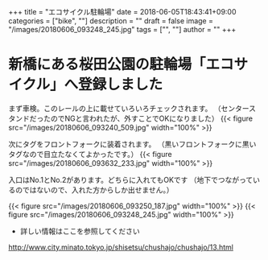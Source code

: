 ﻿+++
title = "エコサイクル駐輪場"
date = 2018-06-05T18:43:41+09:00
categories = ["bike", ""]
description = ""
draft = false
image = "/images/20180606_093248_245.jpg"
tags = ["", ""]
author = ""
+++


# 新橋にある桜田公園の駐輪場「エコサイクル」へ登録しました

まず車検。このレールの上に載せていろいろチェックされます。
（センタースタンドだったのでNGと言われたが、外すことでOKになりました）
{{< figure src="/images/20180606_093240_509.jpg" width="100%" >}}


次にタグをフロントフォークに装着されます。
（黒いフロントフォークに黒いタグなので目立たなくてよかったです。）
{{< figure src="/images/20180606_093632_233.jpg" width="100%" >}}


入口はNo.1とNo.2があります。どちらに入れてもOKです
（地下でつながっているのではないので、入れた方からしか出せません。）

{{< figure src="/images/20180606_093250_187.jpg" width="100%" >}}
{{< figure src="/images/20180606_093248_245.jpg" width="100%" >}}

- 詳しい情報はここを参照してください


http://www.city.minato.tokyo.jp/shisetsu/chushajo/chushajo/13.html


